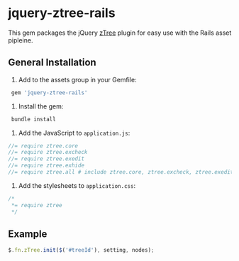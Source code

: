 # jquery-ztree-rails

This gem packages the jQuery [zTree](http://www.ztree.me/) plugin for easy use with the Rails asset pipleine.

## General Installation

1. Add to the assets group in your Gemfile:

  ```ruby
   gem 'jquery-ztree-rails'
  ```

1. Install the gem:
  
  ```ruby
   bundle install
  ```

1. Add the JavaScript to `application.js`:

  ```javascript
  //= require ztree.core
  //= require ztree.excheck
  //= require ztree.exedit
  //= require ztree.exhide
  //= require ztree.all # include ztree.core, ztree.excheck, ztree.exedit
  ```

1. Add the stylesheets to `application.css`:

  ```css
  /*
   *= require ztree
   */
  ```

## Example

  ```javascript
  $.fn.zTree.init($('#treeId'), setting, nodes);
  ```

